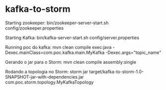 kafka-to-storm
==============

Starting zookeeper: 
bin/zookeeper-server-start.sh config/zookeeper.properties


Starting Kafka:
bin/kafka-server-start.sh config/server.properties


Running poc do kafka:
mvn clean compile exec:java -Dexec.mainClass=com.poc.kafka.main.MyKafka -Dexec.args="topic_name"

Gerando o jar para o Storm:
mvn clean compile assembly:single

Rodando a topologia no Storm:
storm jar target/kafka-to-storm-1.0-SNAPSHOT-jar-with-dependencies.jar com.poc.storm.topology.MyKafkaTopology



